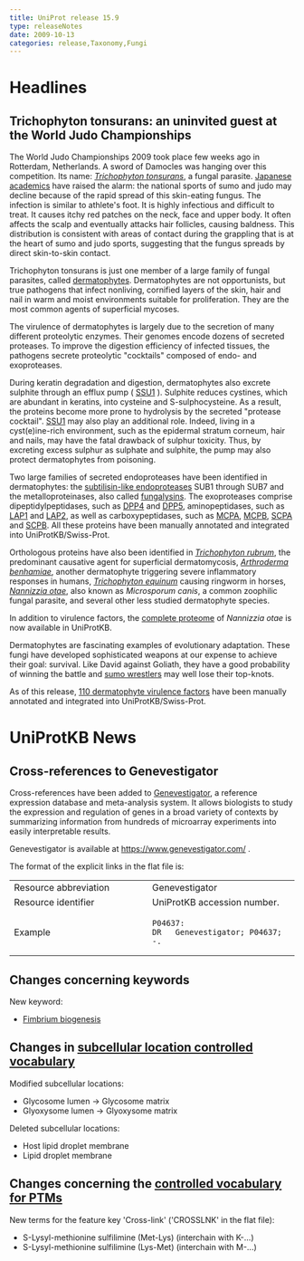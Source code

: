 ```yaml
---
title: UniProt release 15.9
type: releaseNotes
date: 2009-10-13
categories: release,Taxonomy,Fungi
---
```


# Headlines

## Trichophyton tonsurans: an uninvited guest at the World Judo Championships

The World Judo Championships 2009 took place few weeks ago in Rotterdam, Netherlands. A sword of Damocles was hanging over this competition. Its name: [_Trichophyton tonsurans_](http://www.uniprot.org/taxonomy/34387), a fungal parasite. [Japanese academics](http://www.ncbi.nlm.nih.gov/pubmed/16546582,18689970?report=DocSum) have raised the alarm: the national sports of sumo and judo may decline because of the rapid spread of this skin-eating fungus. The infection is similar to athlete's foot. It is highly infectious and difficult to treat. It causes itchy red patches on the neck, face and upper body. It often affects the scalp and eventually attacks hair follicles, causing baldness. This distribution is consistent with areas of contact during the grappling that is at the heart of sumo and judo sports, suggesting that the fungus spreads by direct skin-to-skin contact.

Trichophyton tonsurans is just one member of a large family of fungal parasites, called [dermatophytes](http://en.wikipedia.org/wiki/Dermatophyte). Dermatophytes are not opportunists, but true pathogens that infect nonliving, cornified layers of the skin, hair and nail in warm and moist environments suitable for proliferation. They are the most common agents of superficial mycoses.

The virulence of dermatophytes is largely due to the secretion of many different proteolytic enzymes. Their genomes encode dozens of secreted proteases. To improve the digestion efficiency of infected tissues, the pathogens secrete proteolytic "cocktails" composed of endo- and exoproteases.

During keratin degradation and digestion, dermatophytes also excrete sulphite through an efflux pump ( [SSU1](http://www.uniprot.org/uniprotkb?query=taxonomy:Arthrodermataceae+AND+gene:SSU1) ). Sulphite reduces cystines, which are abundant in keratins, into cysteine and S-sulphocysteine. As a result, the proteins become more prone to hydrolysis by the secreted "protease cocktail". [SSU1](http://www.uniprot.org/uniprotkb?query=taxonomy:Arthrodermataceae+AND+gene:SSU1) may also play an additional role. Indeed, living in a cyst(e)ine-rich environment, such as the epidermal stratum corneum, hair and nails, may have the fatal drawback of sulphur toxicity. Thus, by excreting excess sulphur as sulphate and sulphite, the pump may also protect dermatophytes from poisoning.

Two large families of secreted endoproteases have been identified in dermatophytes: the [subtilisin-like endoproteases](http://www.uniprot.org/uniprotkb?query=taxonomy:arthrodermataceae+AND+name:subtilisin+like+protease+AND+reviewed:true) SUB1 through SUB7 and the metalloproteinases, also called [fungalysins](http://www.uniprot.org/uniprotkb?query=name:fungalysin+AND+reviewed:true). The exoproteases comprise dipeptidylpeptidases, such as [DPP4](http://www.uniprot.org/uniprotkb?query=taxonomy:arthrodermataceae+AND+gene:DPP4+AND+reviewed:true) and [DPP5](<http://www.uniprot.org/uniprotkb?query=taxonomy:arthrodermataceae+AND+(gene%3Adpp5+OR+gene%3Adppv)+AND+reviewed:true>), aminopeptidases, such as [LAP1](http://www.uniprot.org/uniprotkb?query=taxonomy:arthrodermataceae+AND+gene:LAP1+AND+reviewed:true) and [LAP2](http://www.uniprot.org/uniprotkb?query=taxonomy:arthrodermataceae+AND+gene:LAP2+AND+reviewed:true), as well as carboxypeptidases, such as [MCPA](http://www.uniprot.org/uniprotkb?query=taxonomy:arthrodermataceae+AND+gene:MCPA+AND+reviewed:true), [MCPB](http://www.uniprot.org/uniprotkb?query=taxonomy:arthrodermataceae+AND+gene:MCPB+AND+reviewed:true), [SCPA](http://www.uniprot.org/uniprotkb?query=taxonomy:arthrodermataceae+AND+gene:SCPA+AND+reviewed:true) and [SCPB](http://www.uniprot.org/uniprotkb?query=taxonomy:arthrodermataceae+AND+gene:SCPB+AND+reviewed:true). All these proteins have been manually annotated and integrated into UniProtKB/Swiss-Prot.

Orthologous proteins have also been identified in [_Trichophyton rubrum_](http://www.uniprot.org/taxonomy/5551), the predominant causative agent for superficial dermatomycosis, [_Arthroderma benhamiae_](http://www.uniprot.org/taxonomy/63400), another dermatophyte triggering severe inflammatory responses in humans, [_Trichophyton equinum_](http://www.uniprot.org/taxonomy/63418) causing ringworm in horses, [_Nannizzia otae_](http://www.uniprot.org/taxonomy/554155), also known as _Microsporum canis_, a common zoophilic fungal parasite, and several other less studied dermatophyte species.

In addition to virulence factors, the [complete proteome](<http://www.uniprot.org/uniprotkb?query=organism:Nannizzia+otae+(strain+CBS+113480)>) of _Nannizzia otae_ is now available in UniProtKB.

Dermatophytes are fascinating examples of evolutionary adaptation. These fungi have developed sophisticated weapons at our expense to achieve their goal: survival. Like David against Goliath, they have a good probability of winning the battle and [sumo wrestlers](http://einsteinsyndrome.files.wordpress.com/2009/04/sumo_mismatch.jpg) may well lose their top-knots.

As of this release, [110 dermatophyte virulence factors](http://www.uniprot.org/uniprotkb?query=taxonomy:arthrodermataceae+AND+reviewed:true+AND+keyword:Virulence) have been manually annotated and integrated into UniProtKB/Swiss-Prot.

# UniProtKB News

## Cross-references to Genevestigator

Cross-references have been added to [Genevestigator](https://www.genevestigator.com/), a reference expression database and meta-analysis system. It allows biologists to study the expression and regulation of genes in a broad variety of contexts by summarizing information from hundreds of microarray experiments into easily interpretable results.

Genevestigator is available at <https://www.genevestigator.com/> .

The format of the explicit links in the flat file is:

<table><colgroup><col style="width: 48%" /><col style="width: 51%" /></colgroup><tbody><tr class="odd"><td>Resource abbreviation</td><td>Genevestigator</td></tr><tr class="even"><td>Resource identifier</td><td>UniProtKB accession number.</td></tr><tr class="odd"><td>Example</td><td><pre><code>P04637:
DR   Genevestigator; P04637; -.</code></pre></td></tr></tbody></table>

## Changes concerning keywords

New keyword:

- [Fimbrium biogenesis](http://www.uniprot.org/keywords/KW-1029)

## Changes in [subcellular location controlled vocabulary](https://ftp.uniprot.org/pub/databases/uniprot/current_release/knowledgebase/complete/docs/subcell)

Modified subcellular locations:

- Glycosome lumen -&gt; Glycosome matrix
- Glyoxysome lumen -&gt; Glyoxysome matrix

Deleted subcellular locations:

- Host lipid droplet membrane
- Lipid droplet membrane

## Changes concerning the [controlled vocabulary for PTMs](https://ftp.uniprot.org/pub/databases/uniprot/current_release/knowledgebase/complete/docs/ptmlist)

New terms for the feature key 'Cross-link' ('CROSSLNK' in the flat file):

- S-Lysyl-methionine sulfilimine (Met-Lys) (interchain with K-...)
- S-Lysyl-methionine sulfilimine (Lys-Met) (interchain with M-...)

